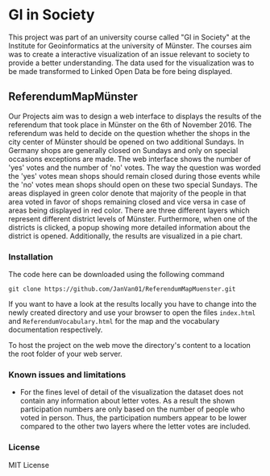 # GI in Society
This project was part of an university course called "GI in Society" at the Institute for Geoinformatics at the university of Münster. The courses aim was to create a interactive visualization of an issue relevant to society to provide a better understanding. The data used for the visualization was to be made transformed to Linked Open Data be fore being displayed.

## ReferendumMapMünster
Our Projects aim was to design a web interface to displays the results of the referendum that took place in Münster on the 6th of November 2016. The referendum was held to decide on the question whether the shops in the city center of Münster should be opened on two additional Sundays. In Germany shops are generally closed on Sundays and only on special occasions exceptions are made.
The web interface shows the number of 'yes' votes and the number of 'no' votes. The way the question was worded the 'yes' votes mean shops should remain closed during those events while the 'no' votes mean shops should open on these two special Sundays.
The areas displayed in green color denote that majority of the people in that area voted in favor of shops remaining closed and vice versa in case of areas being displayed in red color.
There are three different layers which represent different district levels of Münster.
Furthermore, when one of the districts is clicked, a popup showing more detailed information about the district is opened. Additionally, the results are visualized in a pie chart.

### Installation
The code here can be downloaded using the following command
```
git clone https://github.com/JanVan01/ReferendumMapMuenster.git
```

If you want to have a look at the results locally you have to change into the newly created directory and use your browser to open the files `index.html` and `ReferendumVocabulary.html` for the map and the vocabulary documentation respectively.

To host the project on the web move the directory's content to a location the root folder of your web server.

### Known issues and limitations
* For the fines level of detail of the visualization the dataset does not contain any information about letter votes.
  As a result the shown participation numbers are only based on the number of people who voted in person.
  Thus, the participation numbers appear to be lower compared to the other two layers where the letter votes are included.

### License
MIT License
